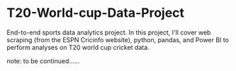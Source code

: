 # T20-World-cup-Data-Project
End-to-end sports data analytics project. In this project, I'll cover web scraping (from the ESPN Cricinfo website), python, pandas, and Power BI to perform analyses on T20 world cup cricket data.

note: to be continued......
